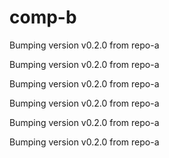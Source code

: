 # comp-b
Bumping version v0.2.0 from repo-a

Bumping version v0.2.0 from repo-a

Bumping version v0.2.0 from repo-a

Bumping version v0.2.0 from repo-a

Bumping version v0.2.0 from repo-a

Bumping version v0.2.0 from repo-a
